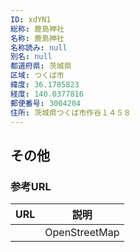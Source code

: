 ```yaml
---
ID: xdYN1
総称: 鹿島神社
名称: 鹿島神社
名称読み: null
別名: null
都道府県: 茨城県
区域: つくば市
緯度: 36.1785823
経度: 140.0377816
郵便番号: 3004204
住所: 茨城県つくば市作谷１４５８
---
```


## その他

### 参考URL

| URL | 説明          |
| --- | ------------- |
|     | OpenStreetMap |
